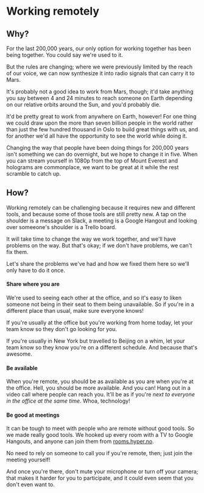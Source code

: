 # Working remotely

## Why?

For the last 200,000 years, our only option for working together has been
being together. You could say we're used to it.

But the rules are changing; where we were previously limited by the reach of
our voice, we can now synthesize it into radio signals that can carry it
to Mars.

It's probably not a good idea to work from Mars, though; it'd take anything
you say between 4 and 24 minutes to reach someone on Earth depending on our
relative orbits around the Sun, and you'd probably die.

It'd be pretty great to work from anywhere on Earth, however! For one thing we
could draw upon the more than seven billion people in the world rather than
just the few hundred thousand in Oslo to build great things with us, and for
another we'd all have the opportunity to see the world while doing it.

Changing the way that people have been doing things for 200,000 years isn't
something we can do overnight, but we hope to change it in five. When you can
stream yourself in 1080p from the top of Mount Everest and holograms are
commonplace, we want to be great at it while the rest scramble to catch up.

## How?

Working remotely can be challenging because it requires new and different tools,
and because some of those tools are still pretty new. A tap on the shoulder is
a message on Slack, a meeting is a Google Hangout and looking over someeone's
shoulder is a Trello board.

It will take time to change the way we work together, and we'll have problems on
the way. But that's okay; if we don't have problems, we can't fix them.

Let's share the problems we've had and how we fixed them here so we'll only
have to do it once.

#### Share where you are

We're used to seeing each other at the office, and so it's easy to liken
someone not being in their seat to them being unavailable. So if you're in a
different place than usual, make sure everyone knows!

If you're usually at the office but you're working from home today, let your
team know so they don't go looking for you.

If you're usually in New York but travelled to Beijing on a whim, let your team
know so they know you're on a different schedule. And because that's awesome.

#### Be available

When you're remote, you should be as available as you are when you're at the
office. Hell, you should be more available. And you can! Hang out in a video
call where people can reach you. It'll be as if you're *next to everyone in
the office at the same time*. Whoa, technology!

#### Be good at meetings

It can be tough to meet with people who are remote without good tools. So we
made really good tools. We hooked up every room with a TV to Google Hangouts,
and anyone can join them from [rooms.hyper.no](http://rooms.hyper.no).

No need to rely on someone to call you if you're remote, then; just join the
meeting yourself!

And once you're there, don't mute your microphone or turn off your camera; that
makes it harder for you to participate, and it could even seem that you don't
even want to.
